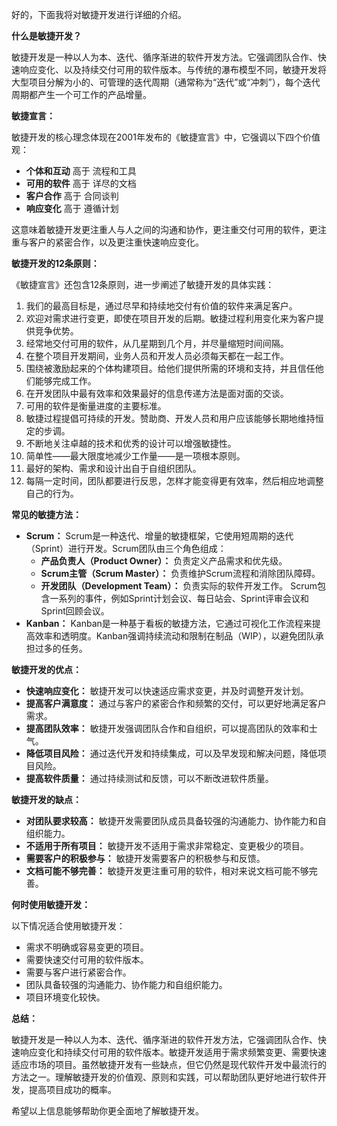 好的，下面我将对敏捷开发进行详细的介绍。

**什么是敏捷开发？**

敏捷开发是一种以人为本、迭代、循序渐进的软件开发方法。它强调团队合作、快速响应变化、以及持续交付可用的软件版本。与传统的瀑布模型不同，敏捷开发将大型项目分解为小的、可管理的迭代周期（通常称为“迭代”或“冲刺”），每个迭代周期都产生一个可工作的产品增量。

**敏捷宣言：**

敏捷开发的核心理念体现在2001年发布的《敏捷宣言》中，它强调以下四个价值观：

- **个体和互动** 高于 流程和工具
- **可用的软件** 高于 详尽的文档
- **客户合作** 高于 合同谈判
- **响应变化** 高于 遵循计划

这意味着敏捷开发更注重人与人之间的沟通和协作，更注重交付可用的软件，更注重与客户的紧密合作，以及更注重快速响应变化。

**敏捷开发的12条原则：**

《敏捷宣言》还包含12条原则，进一步阐述了敏捷开发的具体实践：

1. 我们的最高目标是，通过尽早和持续地交付有价值的软件来满足客户。
2. 欢迎对需求进行变更，即使在项目开发的后期。敏捷过程利用变化来为客户提供竞争优势。
3. 经常地交付可用的软件，从几星期到几个月，并尽量缩短时间间隔。
4. 在整个项目开发期间，业务人员和开发人员必须每天都在一起工作。
5. 围绕被激励起来的个体构建项目。给他们提供所需的环境和支持，并且信任他们能够完成工作。
6. 在开发团队中最有效率和效果最好的信息传递方法是面对面的交谈。
7. 可用的软件是衡量进度的主要标准。
8. 敏捷过程提倡可持续的开发。赞助商、开发人员和用户应该能够长期地维持恒定的步调。
9. 不断地关注卓越的技术和优秀的设计可以增强敏捷性。
10. 简单性——最大限度地减少工作量——是一项根本原则。
11. 最好的架构、需求和设计出自于自组织团队。
12. 每隔一定时间，团队都要进行反思，怎样才能变得更有效率，然后相应地调整自己的行为。

**常见的敏捷方法：**

- **Scrum：** Scrum是一种迭代、增量的敏捷框架，它使用短周期的迭代（Sprint）进行开发。Scrum团队由三个角色组成：
    - **产品负责人（Product Owner）：** 负责定义产品需求和优先级。
    - **Scrum主管（Scrum Master）：** 负责维护Scrum流程和消除团队障碍。
    - **开发团队（Development Team）：** 负责实际的软件开发工作。 Scrum包含一系列的事件，例如Sprint计划会议、每日站会、Sprint评审会议和Sprint回顾会议。
- **Kanban：** Kanban是一种基于看板的敏捷方法，它通过可视化工作流程来提高效率和透明度。Kanban强调持续流动和限制在制品（WIP），以避免团队承担过多的任务。

**敏捷开发的优点：**

- **快速响应变化：** 敏捷开发可以快速适应需求变更，并及时调整开发计划。
- **提高客户满意度：** 通过与客户的紧密合作和频繁的交付，可以更好地满足客户需求。
- **提高团队效率：** 敏捷开发强调团队合作和自组织，可以提高团队的效率和士气。
- **降低项目风险：** 通过迭代开发和持续集成，可以及早发现和解决问题，降低项目风险。
- **提高软件质量：** 通过持续测试和反馈，可以不断改进软件质量。

**敏捷开发的缺点：**

- **对团队要求较高：** 敏捷开发需要团队成员具备较强的沟通能力、协作能力和自组织能力。
- **不适用于所有项目：** 敏捷开发不适用于需求非常稳定、变更极少的项目。
- **需要客户的积极参与：** 敏捷开发需要客户的积极参与和反馈。
- **文档可能不够完善：** 敏捷开发更注重可用的软件，相对来说文档可能不够完善。

**何时使用敏捷开发：**

以下情况适合使用敏捷开发：

- 需求不明确或容易变更的项目。
- 需要快速交付可用的软件版本。
- 需要与客户进行紧密合作。
- 团队具备较强的沟通能力、协作能力和自组织能力。
- 项目环境变化较快。

**总结：**

敏捷开发是一种以人为本、迭代、循序渐进的软件开发方法，它强调团队合作、快速响应变化和持续交付可用的软件版本。敏捷开发适用于需求频繁变更、需要快速适应市场的项目。虽然敏捷开发有一些缺点，但它仍然是现代软件开发中最流行的方法之一。理解敏捷开发的价值观、原则和实践，可以帮助团队更好地进行软件开发，提高项目成功的概率。

希望以上信息能够帮助你更全面地了解敏捷开发。